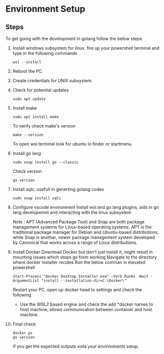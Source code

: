 # Environment Setup

## Steps
To get going with the development in golang follow the below steps:

1. Install windows subsystem for linux.
    fire up your powershell terminal and type in the following commands
    ```
    wsl --install
    ```
2. Reboot the PC.
3. Create credentials for UNIX subsystem.
4. Check for potential updates
    ```
    sudo apt update
    ```
5. Install make
    ```
    sudo apt install make
    ```
    To verify check make's version
    ```
    make --version
    ```
    To open wsl terminal look for ubuntu in finder or startmenu.
6. Install go lang
    ```
    sudo snap install go --classic
    ```
    Check version
    ```
    go version
    ```
7. Install sqlc, usefull in generting golang codes
    ```
    sudo snap install sqlc
    ```
8. Configure vscode environment
    Install wsl and go lang plugins, aids in go lang developemnt and interacting with the linux subsystem

    Note :
        APT (Advanced Package Tool) and Snap are both package management systems for Linux-based operating systems. APT is the traditional package manager for Debian and Ubuntu-based distributions, while Snap is another, newer package management system developed by Canonical that works across a range of Linux distributions.
9. Install Docker
    Download Docker but don't just install it, might result in mounting issues which stops go from working
    Navigate to the directory where docker installer recides
    Run the below comman in elevated powershell 
    ```
    Start-Process "Docker Desktop Installer.exe" -Verb RunAs -Wait -ArgumentList "install --installation-dir=C:\Docker\"
    ```

    Restart your PC, open up docker head to settings and check the following
    - Use the WSL2 based engine and check the add *docker names to host machine, allows communication between container and host machine.
10. Final check 
    ```
    docker ps
    go version
    ```
    If you get the expected outputs voila your environments setup.
